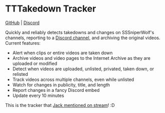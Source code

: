 # TTTakedown Tracker
[GitHub](https://github.com/jerbear2008/tttakedown-tracker) | [Discord](https://discord.gg/aP6D5vaFHq)

Quickly and reliably detects takedowns and changes on SSSniperWolf's channels, reporting to a [Discord channel](https://discord.gg/aP6D5vaFHq), and archiving the original videos. Current features:
- Alert when clips or entire videos are taken down
- Archive videos and video pages to the Internet Archive as they are uploaded or modified
- Detect when videos are uploaded, unlisted, privated, taken down, or relisted
- Track videos across multiple channels, even while unlisted
- Watch for changes in publicity, title, and length
- Report changes in a fancy Discord embed
- Update every 10 minutes

This is the tracker that [Jack mentioned on stream](https://clips.twitch.tv/TriumphantDepressedBottleMVGame-HIFStczsE6UDnwHw)! :D
